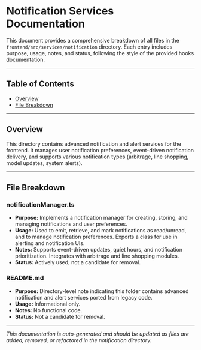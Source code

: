 # Notification Services Documentation

This document provides a comprehensive breakdown of all files in the `frontend/src/services/notification` directory. Each entry includes purpose, usage, notes, and status, following the style of the provided hooks documentation.

---

## Table of Contents

- [Overview](#overview)
- [File Breakdown](#file-breakdown)

---

## Overview

This directory contains advanced notification and alert services for the frontend. It manages user notification preferences, event-driven notification delivery, and supports various notification types (arbitrage, line shopping, model updates, system alerts).

---

## File Breakdown

### notificationManager.ts
- **Purpose:** Implements a notification manager for creating, storing, and managing notifications and user preferences.
- **Usage:** Used to emit, retrieve, and mark notifications as read/unread, and to manage notification preferences. Exports a class for use in alerting and notification UIs.
- **Notes:** Supports event-driven updates, quiet hours, and notification prioritization. Integrates with arbitrage and line shopping modules.
- **Status:** Actively used; not a candidate for removal.

### README.md
- **Purpose:** Directory-level note indicating this folder contains advanced notification and alert services ported from legacy code.
- **Usage:** Informational only.
- **Notes:** No functional code.
- **Status:** Not a candidate for removal.

---

*This documentation is auto-generated and should be updated as files are added, removed, or refactored in the notification directory.*
